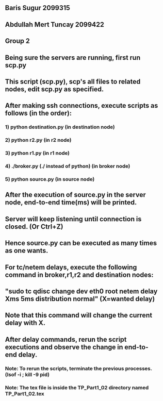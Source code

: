 ## Baris Sugur 2099315
## Abdullah Mert Tuncay 2099422
## Group 2

## Being sure the servers are running, first run scp.py 
## This script (scp.py), scp's all files to related nodes, edit scp.py as specified.
## After making ssh connections, execute scripts as follows (in the order):

### 1) python destination.py                 (in destination node)
### 2) python r2.py                          (in r2 node)
### 3) python r1.py                          (in r1 node)
### 4) ./broker.py  (./ instead of python)   (in broker node)
### 5) python source.py                      (in source node)

## After the execution of source.py in the server node, end-to-end time(ms) will be printed.
## Server will keep listening until connection is closed. (Or Ctrl+Z)
## Hence source.py can be executed as many times as one wants.

## For tc/netem delays, execute the following command in broker,r1,r2 and destination nodes:
## "sudo tc qdisc change dev eth0 root netem delay Xms 5ms distribution normal" (X=wanted delay)
## Note that this command will change the current delay with X.

## After delay commands, rerun the script executions and observe the change in end-to-end delay.

### Note: To rerun the scripts, terminate the previous processes. (lsof -i ; kill -9 pid)

### Note: The tex file is inside the TP_Part1_02 directory named TP_Part1_02.tex
